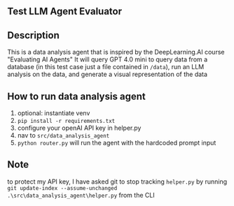 ## Test LLM Agent Evaluator 

## Description
This is a data analysis agent that is inspired by the DeepLearning.AI course "Evaluating AI Agents"
It will query GPT 4.0 mini to query data from a database (in this test case just a file contained in `/data`), run an LLM analysis on the data, and generate a visual representation of the data

## How to run data analysis agent
 1) optional: instantiate venv
 2) `pip install -r requirements.txt`
 3) configure your openAI API key in helper.py
 3) nav to `src/data_analysis_agent`
 4) `python router.py` will run the agent with the hardcoded prompt input


## Note
to protect my API key, I have asked git to stop tracking `helper.py` by running `git update-index --assume-unchanged .\src\data_analysis_agent\helper.py` from the CLI